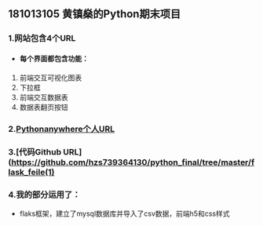 ##  181013105 黄镇燊的Python期末项目
###  1.网站包含4个URL
- #### 每个界面都包含功能：
1. 前端交互可视化图表
2. 下拉框
3. 前端交互数据表
4. 数据表翻页按钮

###  2.[Pythonanywhere个人URL](https://note.youdao.com/)
###  3.[代码Github URL](https://github.com/hzs739364130/python_final/tree/master/flask_feile(1)
###  4.我的部分运用了：
-  flaks框架，建立了mysql数据库并导入了csv数据，前端h5和css样式

